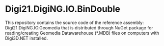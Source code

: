 # Digi21.DigiNG.IO.BinDouble

This repository contains the source code of the reference assembly: Digi21.DigiNG.IO.Geomedia that is distributed through NuGet package for reading/creating Geomedia Datawarehouse (*.MDB) files on computers with Digi3D.NET installed.